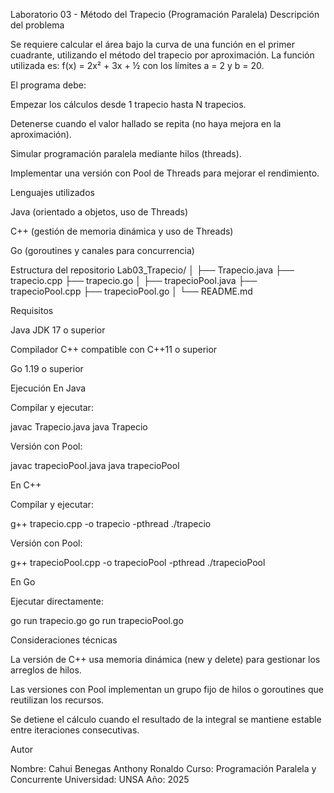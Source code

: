 Laboratorio 03 - Método del Trapecio (Programación Paralela)
Descripción del problema

Se requiere calcular el área bajo la curva de una función en el primer cuadrante, utilizando el método del trapecio por aproximación.
La función utilizada es:
f(x) = 2x² + 3x + ½
con los límites a = 2 y b = 20.

El programa debe:

Empezar los cálculos desde 1 trapecio hasta N trapecios.

Detenerse cuando el valor hallado se repita (no haya mejora en la aproximación).

Simular programación paralela mediante hilos (threads).

Implementar una versión con Pool de Threads para mejorar el rendimiento.

Lenguajes utilizados

Java (orientado a objetos, uso de Threads)

C++ (gestión de memoria dinámica y uso de Threads)

Go (goroutines y canales para concurrencia)

Estructura del repositorio
Lab03_Trapecio/
│
├── Trapecio.java
├── trapecio.cpp
├── trapecio.go
│
├── trapecioPool.java
├── trapecioPool.cpp
├── trapecioPool.go
│
└── README.md

Requisitos

Java JDK 17 o superior

Compilador C++ compatible con C++11 o superior

Go 1.19 o superior

Ejecución
En Java

Compilar y ejecutar:

javac Trapecio.java
java Trapecio


Versión con Pool:

javac trapecioPool.java
java trapecioPool

En C++

Compilar y ejecutar:

g++ trapecio.cpp -o trapecio -pthread
./trapecio


Versión con Pool:

g++ trapecioPool.cpp -o trapecioPool -pthread
./trapecioPool

En Go

Ejecutar directamente:

go run trapecio.go
go run trapecioPool.go

Consideraciones técnicas

La versión de C++ usa memoria dinámica (new y delete) para gestionar los arreglos de hilos.

Las versiones con Pool implementan un grupo fijo de hilos o goroutines que reutilizan los recursos.

Se detiene el cálculo cuando el resultado de la integral se mantiene estable entre iteraciones consecutivas.

Autor

Nombre: Cahui Benegas Anthony Ronaldo
Curso: Programación Paralela y Concurrente
Universidad: UNSA
Año: 2025
